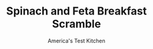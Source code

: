 ---
layout: ../../layouts/MarkdownPostLayout.astro
title: Spinach and Feta Breakfast Scramble
author: America's Test Kitchen
pubDate: 2023-03-15
description: "The secret to no-fuss scrambled eggs is not what you put in them—it’s what you leave out."
image_url: https://res.cloudinary.com/hksqkdlah/image/upload/ar_1:1,c_fill,dpr_2.0,f_auto,fl_lossy.progressive.strip_profile,g_faces:auto,q_auto:low,w_344/25079_sfs-spinach-feta-scrambled-eggs-6
tags: ["Main Courses","Vegetables","Eggs","Quick","Breakfast & Brunch"]
calories: 574
protein: 19
carbohydrates: 3
fats: 
fiber: 
ingredients: ["5 , large eggs",", Salt and pepper","1 tablespoon, unsalted butter","2 ounces (2 cups), baby spinach, chopped","1 ounce, feta cheese, crumbled (1/4 cup)"]
serves: 2
time: "15 minutes"
instructions: ["Beat eggs, 1/4 teaspoon salt, and 1/8 teaspoon pepper with fork in bowl until eggs are thoroughly combined and mixture is pure yellow; do not overbeat.","Melt butter in 10-inch nonstick skillet over medium-high heat, swirling to coat pan. Add spinach and cook until wilted, about 1 minute. Add egg mixture and, using heat-resistant rubber spatula, constantly and firmly scrape along bottom and sides of skillet until eggs begin to clump and spatula leaves trail on bottom of skillet, 1 1/2 to 2 1/2 minutes.","Reduce heat to low and add feta. Gently but constantly fold eggs until clumped and slightly wet, 30 to 60 seconds. Immediately transfer eggs to warmed plates and season with salt and pepper to taste. Serve immediately."]
nutrition: ["351 mg Potassium","327 mg Phosphorus","194 mg Calcium","3 mg Iron","42 mg Magnesium","417 mg Sodium","2 mg Zinc","21 g Fat","6 g Monounsaturated","2 g Polyunsaturated","7 mg Vitamin C","2 µg Vitamin D","496 mg Cholesterol","10 g Saturated","120 µg Folate (food)","1 g Sugars","138 µg Vitamin K","132 g Water","3 g Carbs","120 µg Folate equivalent (total)","19 g Protein","2 mg Vitamin E","1 µg Vitamin B12","405 µg Vitamin A","287 kcal Energy","574 calories"]
notes: "It is important to follow visual cues, as pan thickness will affect cooking times. If using an electric stove, heat one burner on low heat and a second on medium-high heat; move the skillet between burners when it’s time to adjust the heat."
---